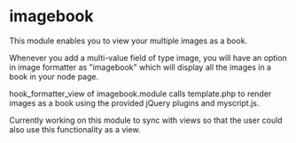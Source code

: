 
# imagebook

This module enables you to view your multiple images as a book.

Whenever you add a multi-value field of type image, you will have an option in image formatter as "imagebook" which will display all the images in a book in your node page.

hook_formatter_view of imagebook.module calls template.php to render images as a book using the provided jQuery plugins and myscript.js.

Currently working on this module to sync with views so that the user could also use this functionality as a view.   
